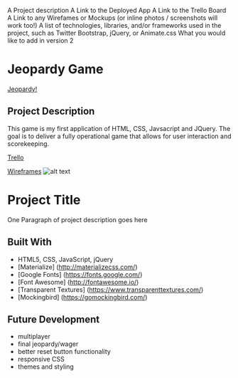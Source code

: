 A Project description
A Link to the Deployed App
A Link to the Trello Board
A Link to any Wirefames or Mockups (or inline photos / screenshots will work too!)
A list of technologies, libraries, and/or frameworks used in the project, such as Twitter Bootstrap, jQuery, or Animate.css
What you would like to add in version 2


# Jeopardy Game

[Jeopardy!](http://jeopardygame.bitballoon.com/)

## Project Description

This game is my first application of HTML, CSS, Javsacript and JQuery. The goal is to deliver a fully operational game that allows for user interaction and scorekeeping.

[Trello](https://trello.com/b/hD4h43Ae/wdi-project-1)

[Wireframes](http://imgur.com/a/P97nD)
![alt text](http://imgur.com/j36ElfL "Description goes here")


# Project Title

One Paragraph of project description goes here





## Built With

* HTML5, CSS, JavaScript, jQuery
* [Materialize] (http://materializecss.com/)
* [Google Fonts] (https://fonts.google.com/)
* [Font Awesome] (http://fontawesome.io/)
* [Transparent Textures] (https://www.transparenttextures.com/)
* [Mockingbird] (https://gomockingbird.com/)

## Future Development

* multiplayer
* final jeopardy/wager
* better reset button functionality
* responsive CSS
* themes and styling
